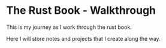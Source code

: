 # The Rust Book - Walkthrough

This is my journey as I work through the rust book.

Here I will store notes and projects that I create along the way.
